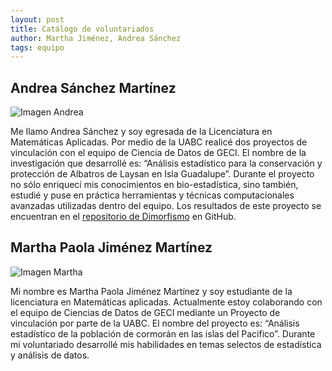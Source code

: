 ```yaml
---
layout: post
title: Catálogo de voluntariados
author: Martha Jiménez, Andrea Sánchez
tags: equipo
---
```

## Andrea Sánchez Martínez
        
![Imagen Andrea](https://www.gravatar.com/avatar/4ef11372a9af32065fd2893c32e93f1e?s=150)

Me llamo Andrea Sánchez y soy egresada de la Licenciatura en Matemáticas Aplicadas. Por medio de la
UABC realicé dos proyectos de vinculación con el equipo de Ciencia de Datos de GECI. El nombre de la
investigación que desarrollé es: “Análisis estadístico para la conservación y protección de Albatros
de Laysan en Isla Guadalupe”. Durante el proyecto no sólo enriquecí mis conocimientos en bio-estadística,
sino también, estudié y puse en práctica herramientas y técnicas computacionales avanzadas
utilizadas dentro del equipo. Los resultados de este proyecto se encuentran en el [repositorio de
Dimorfismo](https://github.com/IslasGECI/dimorfismo) en GitHub.

## Martha Paola Jiménez Martínez

![Imagen Martha](https://www.gravatar.com/avatar/c1c4f3ec6f19a0ee62ba529f5daaade0?s=150)
 
Mi nombre es Martha Paola Jiménez Martínez y soy estudiante de la licenciatura en Matemáticas
aplicadas. Actualmente estoy colaborando con el equipo de Ciencias de Datos de GECI mediante un
Proyecto de vinculación por parte de la UABC. El nombre del proyecto es:  “Análisis estadístico de
la población de cormorán en las islas del Pacifico”. Durante mi voluntariado desarrollé mis
habilidades en temas selectos de estadística y análisis de datos.
